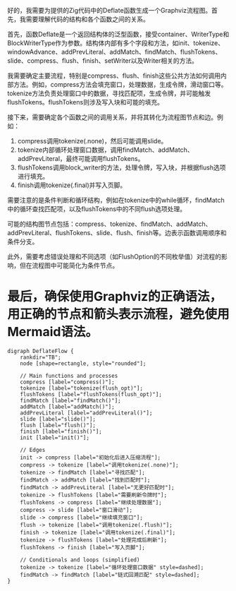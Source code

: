 好的，我需要为提供的Zig代码中的Deflate函数生成一个Graphviz流程图。首先，我需要理解代码的结构和各个函数之间的关系。

首先，函数Deflate是一个返回结构体的泛型函数，接受container、WriterType和BlockWriterType作为参数。结构体内部有多个字段和方法，如init、tokenize、windowAdvance、addPrevLiteral、addMatch、findMatch、flushTokens、slide、compress、flush、finish、setWriter以及Writer相关的方法。

我需要确定主要流程，特别是compress、flush、finish这些公共方法如何调用内部方法。例如，compress方法会填充窗口，处理数据，生成令牌，滑动窗口等。tokenize方法负责处理窗口中的数据，寻找匹配项，生成令牌，并可能触发flushTokens。flushTokens则涉及写入块和可能的填充。

接下来，需要确定各个函数之间的调用关系，并将其转化为流程图节点和边。例如：

1. compress调用tokenize(.none)，然后可能调用slide。
2. tokenize内部循环处理窗口数据，调用findMatch、addMatch、addPrevLiteral，最终可能调用flushTokens。
3. flushTokens调用block_writer的方法，处理令牌，写入块，并根据flush选项进行填充。
4. finish调用tokenize(.final)并写入页脚。

需要注意的是条件判断和循环结构，例如在tokenize中的while循环，findMatch中的循环查找匹配项，以及flushTokens中的不同flush选项处理。

可能的结构图节点包括：compress、tokenize、findMatch、addMatch、addPrevLiteral、flushTokens、slide、flush、finish等。边表示函数调用顺序和条件分支。

此外，需要考虑错误处理和不同选项（如FlushOption的不同枚举值）对流程的影响，但在流程图中可能简化为条件节点。

最后，确保使用Graphviz的正确语法，用正确的节点和箭头表示流程，避免使用Mermaid语法。
================================================
```graphviz
digraph DeflateFlow {
    rankdir="TB";
    node [shape=rectangle, style="rounded"];

    // Main functions and processes
    compress [label="compress()"];
    tokenize [label="tokenize(flush_opt)"];
    flushTokens [label="flushTokens(flush_opt)"];
    findMatch [label="findMatch()"];
    addMatch [label="addMatch()"];
    addPrevLiteral [label="addPrevLiteral()"];
    slide [label="slide()"];
    flush [label="flush()"];
    finish [label="finish()"];
    init [label="init()"];

    // Edges
    init -> compress [label="初始化后进入压缩流程"];
    compress -> tokenize [label="调用tokenize(.none)"];
    tokenize -> findMatch [label="寻找匹配"];
    findMatch -> addMatch [label="找到匹配时"];
    findMatch -> addPrevLiteral [label="无更好匹配时"];
    tokenize -> flushTokens [label="需要刷新令牌时"];
    flushTokens -> compress [label="继续处理数据"];
    compress -> slide [label="窗口滑动"];
    slide -> compress [label="继续填充窗口"];
    flush -> tokenize [label="调用tokenize(.flush)"];
    finish -> tokenize [label="调用tokenize(.final)"];
    tokenize -> flushTokens [label="处理完成后刷新"];
    flushTokens -> finish [label="写入页脚"];

    // Conditionals and loops (simplified)
    tokenize -> tokenize [label="循环处理窗口数据" style=dashed];
    findMatch -> findMatch [label="链式回溯匹配" style=dashed];
}
```